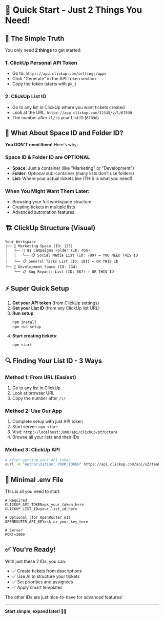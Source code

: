 # 🚀 Quick Start - Just 2 Things You Need!

## 🎯 The Simple Truth

You only need **2 things** to get started:

### 1. ClickUp Personal API Token
- Go to: `https://app.clickup.com/settings/apps`
- Click "Generate" in the API Token section
- Copy the token (starts with `pk_`)

### 2. ClickUp List ID  
- Go to any list in ClickUp where you want tickets created
- Look at the URL: `https://app.clickup.com/12345/v/l/67890`
- The number after `/l/` is your List ID (`67890`)

## 🤔 What About Space ID and Folder ID?

**You DON'T need them!** Here's why:

### Space ID & Folder ID are OPTIONAL
- **Space**: Just a container (like "Marketing" or "Development")
- **Folder**: Optional sub-container (many lists don't use folders)
- **List**: Where your actual tickets live (THIS is what you need!)

### When You Might Want Them Later:
- Browsing your full workspace structure
- Creating tickets in multiple lists
- Advanced automation features

## 🏗️ ClickUp Structure (Visual)

```
Your Workspace
├── 📁 Marketing Space (ID: 123)
│   ├── 📂 Q1 Campaigns Folder (ID: 456)
│   │   └── 📋 Social Media List (ID: 789) ← YOU NEED THIS ID
│   └── 📋 General Tasks List (ID: 101) ← OR THIS ID
└── 📁 Development Space (ID: 234)
    └── 📋 Bug Reports List (ID: 567) ← OR THIS ID
```

## ⚡ Super Quick Setup

1. **Get your API token** (from ClickUp settings)
2. **Get your List ID** (from any ClickUp list URL)
3. **Run setup**:
   ```bash
   npm install
   npm run setup
   ```
4. **Start creating tickets**:
   ```bash
   npm start
   ```

## 🔍 Finding Your List ID - 3 Ways

### Method 1: From URL (Easiest)
1. Go to any list in ClickUp
2. Look at browser URL
3. Copy the number after `/l/`

### Method 2: Use Our App
1. Complete setup with just API token
2. Start server: `npm start`
3. Visit: `http://localhost:3000/api/clickup/structure`
4. Browse all your lists and their IDs

### Method 3: ClickUp API
```bash
# After getting your API token
curl -H "Authorization: YOUR_TOKEN" https://api.clickup.com/api/v2/team
```

## 🎯 Minimal .env File

This is all you need to start:

```env
# Required
CLICKUP_API_TOKEN=pk_your_token_here
CLICKUP_LIST_ID=your_list_id_here

# Optional (for OpenRouter AI)
OPENROUTER_API_KEY=sk-or-your_key_here

# Server
PORT=3000
```

## ✅ You're Ready!

With just these 2 IDs, you can:
- ✅ Create tickets from descriptions
- ✅ Use AI to structure your tickets
- ✅ Set priorities and assignees
- ✅ Apply smart templates

The other IDs are just nice-to-have for advanced features!

---

**Start simple, expand later! 🎫✨**